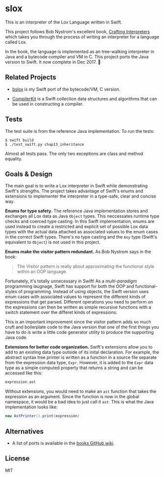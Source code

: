 # slox

This is an interpreter of the Lox Language written in Swift.

This project follows Bob Nystrom's excellent book,
[Crafting Interpreters](http://www.craftinginterpreters.com)
which takes you through the process of writing an interpreter for a language
called Lox.

In the book, the language is implemented as an tree-walking interpreter
in Java and a bytecode compiler and VM in C. This project ports the
Java version to Swift. It now complete in Dec 2017. 🎉

## Related Projects

* [bslox](https://github.com/hashemi/bslox) is my Swift port of the
bytecode/VM, C version.

* [CompilerKit](https://github.com/hashemi/CompilerKit) is a Swift
collection data structures and algorithms that can be used in
constructing a compiler.

## Tests
The test suite is from the reference Java implementation. To run the
tests:

```shell
$ swift build
$ ./test_swift.py chap13_inheritance
```

Almost all tests pass. The only two exceptions are class and method
equality.

## Goals & Design
The main goal is to write a Lox interpreter in Swift while demonstrating
Swift's strengths. The project takes advantage of Swift's enums and
extensions to implementer the interpreter in a type-safe, clear and concise
way.

**Enums for type safety.** The reference Java implementation stores and
exchanges all Lox data as Java `Object` types. This neccessates runtime
type checks and coerced type casting. In this Swift implementation, enums
are used instead to create a restricted and explicit set of possible Lox
data types with the actual data attached as associated values to the
enum cases in the correct Swift types. There's no type casting and the
`Any` type (Swift's equivalent to `Object`) is not used in this project.

**Enums make the visitor pattern redundant.** As Bob Nystrom says in the
book:

> The Visitor pattern is really about approximating the functional style
> within an OOP language.

Fortunately, it's totally unnecessary in Swift! As a *multi-paradigm*
programming laugnage, Swift has support for both the OOP and
functional-styles of programming. Instead of using objects, the Swift
version uses enum cases with associated values to represent the
different kinds of expressions that get parsed. Different operations
you need to perform on the expressions can then be written as simple
recursive functions with a switch statement over the differet kinds
of expressions.

This is an important improvement since the visitor pattern adds so much
cruft and boilerplate code to the Java version that one of the first
things you have to do is write a little code generator utility to
produce the supporting Java code.

**Extensions for better code organization.** Swift's extensions allow
you to add to an existing data type outside of its inital declaration.
For example, the abstract syntax tree printer is written as a function
in a source file separate from the expression data type, `Expr`.
However, it is added to the `Expr` data type as a simple computed
property that returns a string and can be accessed like this:

```swift
expression.ast
```

Without extensions, you would need to make an `ast` function that
takes the expression as an argument. Since the function is now in
the global namespace, it would be a bad idea to just call it `ast`.
This is what the Java implementation looks like:

```java
new AstPrinter().print(expression)
```

## Alternatives
* A list of ports is available in the
[books GitHub wiki](https://github.com/munificent/craftinginterpreters/wiki/Lox-implementations).

## License
MIT
